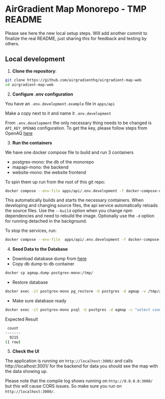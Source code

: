 # AirGradient Map Monorepo - TMP README

Please see here the new local setup steps. Will add another commit to finalize the real README, just sharing this for feedback and testing by others.

## Local development

1. **Clone the repository**:

```bash
git clone https://github.com/airgradienthq/airgradient-map-web
cd airgradient-map-web
```

2. **Configure .env configuration**

You have an `.env.development.example` file in `apps/api`

Make a copy next to it and name it `.env.development`

From `.env.development` the only necessary thing needs to be changed is `API_KEY_OPENAQ` configuration. To get the key, please follow steps from OpenAQ [here](https://docs.openaq.org/using-the-api/api-key)

3. **Run the containers**

We have one docker compose file to build and run 3 containers

- postgrex-mono: the db of the monorepo
- mapapi-mono: the backend
- website-mono: the website frontend

To spin them up run from the root of this git repo:

```bash
docker compose --env-file apps/api/.env.development -f docker-compose-dev.yml up
```

This automatically builds and starts the necessary containers. When developing and changing source files, the api service automatically reloads the source files. Use the `--build` option when you change npm dependencies and need to rebuild the image. Optionally use the `-d` option for running detached in the background.

To stop the services, run:

```sh
docker compose --env-file  apps/api/.env.development -f docker-compose-dev.yml down
```

4. **Seed Data to the Database**

- Download database dump from [here](https://drive.google.com/drive/folders/1DU66VaaAoA4704MBNQtk9irZ0QVrO1kO?usp=sharing)
- Copy db dump to db container

```bash
docker cp agmap.dump postgrex-mono:/tmp/
```

- Restore database

```bash
docker exec -it postgrex-mono pg_restore -U postgres -d agmap -v /tmp/agmap.dump
```

- Make sure database ready

```bash
docker exec -it postgrex-mono psql -U postgres -d agmap -c "select count(*) from location;"
```

Expected Result

```bash
 count
-------
  9215
(1 row)
```

5. **Check the UI**

The application is running on `http://localhost:3000/` and calls http://localhost:3001/ for the backend for data you should see the map with the data showing up. 

Please note that the compile log shows running on `http://0.0.0.0:3000/` but this will cause CORS issues. So make sure you run on `http://localhost:3000/`.
